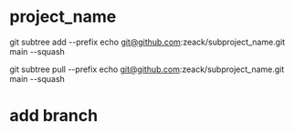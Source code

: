 # project_name

git subtree add --prefix echo git@github.com:zeack/subproject_name.git main --squash

git subtree pull --prefix echo git@github.com:zeack/subproject_name.git main --squash

# add branch